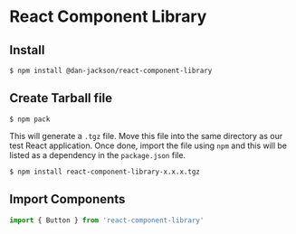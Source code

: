 # React Component Library

## Install

```shell
$ npm install @dan-jackson/react-component-library
```

## Create Tarball file

```shell
$ npm pack
```

This will generate a `.tgz` file. Move this file into the same directory as our test React application. Once done, import the file using `npm` and this will be listed as a dependency in the `package.json` file.

```shell
$ npm install react-component-library-x.x.x.tgz
```

## Import Components

```javascript
import { Button } from 'react-component-library'
```
